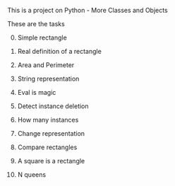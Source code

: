 This is a project on Python - More Classes and Objects


These are the tasks



0. Simple rectangle



1. Real definition of a rectangle



2. Area and Perimeter



3. String representation



4. Eval is magic



5. Detect instance deletion



6. How many instances



7. Change representation



8. Compare rectangles



9. A square is a rectangle



10. N queens
